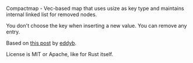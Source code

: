 Compactmap - Vec-based map that uses usize as key type and maintains internal linked list for removed nodes.

You don't choose the key when inserting a new value. You can remove any entry.

Based on [this post](https://play.rust-lang.org/?gist=599f79559d6f18cc0266&version=stable) by [eddyb](https://github.com/eddyb).

License is MIT or Apache, like for Rust itself.
